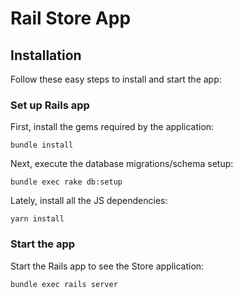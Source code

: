# Rail Store App

## Installation

Follow these easy steps to install and start the app:

### Set up Rails app

First, install the gems required by the application:

    bundle install

Next, execute the database migrations/schema setup:

	bundle exec rake db:setup

Lately, install all the JS dependencies:

    yarn install

### Start the app

Start the Rails app to see the Store application:

    bundle exec rails server
